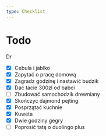 ```yaml
---
type: Checklist
---
```


# Todo

Dr
- [x] Cebula i jablko
- [x] Zapytać o pracę domową
- [x] Zagradz godzinę i nastawić budzik
- [x] Dać tacie 300zl od babci
- [ ] Zbudować samochodzik drewniany
- [x] Skończyc dajmond pejting
- [x] Posprzątać kuchnie
- [x] Kuweta
- [x] Dwie godziny gegry
- [ ] Poprosić tatę o duolingo plus
